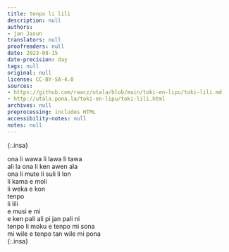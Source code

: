 ```yaml
---
title: tenpo li lili
description: null
authors:
- jan Jasun
translators: null
proofreaders: null
date: 2023-08-15
date-precision: day
tags: null
original: null
license: CC-BY-SA-4.0
sources:
- https://github.com/raacz/utala/blob/main/toki-en-lipu/toki-lili.md
- http://utala.pona.la/toki-en-lipu/toki-lili.html
archives: null
preprocessing: includes HTML
accessibility-notes: null
notes: null
---
```


<style>
  .insa {
    text-align: center;
  }
</style>

{:.insa}

ona li wawa li lawa li tawa  
ali la ona li ken awen ala  
ona li mute li suli li lon  
li kama e moli  
li weka e kon  
tenpo  
li lili  
e musi e mi  
e ken pali ali pi jan pali ni  
tenpo li moku e tenpo mi sona  
mi wile e tenpo tan wile mi pona  
{:.insa}